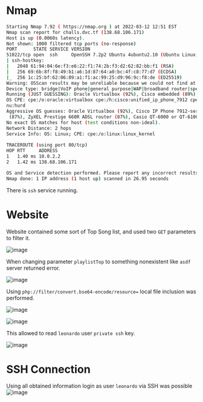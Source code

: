 # Nmap

```bash
Starting Nmap 7.92 ( https://nmap.org ) at 2022-03-12 12:51 EST                                                                                                                                   
Nmap scan report for challs.dvc.tf (138.68.106.171)                                                                                                                                               
Host is up (0.0060s latency).                                                                                                                                                                     
Not shown: 1000 filtered tcp ports (no-response)                                                                                                                                                  
PORT      STATE SERVICE VERSION                                                                                                                                                                   
51022/tcp open  ssh     OpenSSH 7.2p2 Ubuntu 4ubuntu2.10 (Ubuntu Linux; protocol 2.0)                                                                                                             
| ssh-hostkey:                                                                                                                                                                                    
|   2048 61:94:04:6e:f3:e6:22:f1:74:2b:f3:d2:62:82:bb:f1 (RSA)                                                                                                                                    
|   256 69:6b:8f:f8:49:b1:a6:1d:87:64:a0:bc:4f:c8:77:d7 (ECDSA)                                                                                                                                   
|_  256 1c:25:bf:62:06:89:a1:f1:ac:99:25:d9:96:9c:f8:de (ED25519)                                                                                                                                 
Warning: OSScan results may be unreliable because we could not find at least 1 open and 1 closed port                                                                                             
Device type: bridge|VoIP phone|general purpose|WAP|broadband router|specialized                                                                                                                   
Running (JUST GUESSING): Oracle Virtualbox (92%), Cisco embedded (89%), Linux 1.0.X (88%), QEMU (88%), Sitecom embedded (87%), ZyXEL embedded (87%), Casio embedded (87%), GNU Hurd (85%)         
OS CPE: cpe:/o:oracle:virtualbox cpe:/h:cisco:unified_ip_phone_7912 cpe:/o:linux:linux_kernel:1.0.9 cpe:/a:qemu:qemu cpe:/h:sitecom:wl-174 cpe:/h:zyxel:b-3000 cpe:/h:zyxel:prestige_660r cpe:/o:g
nu:hurd                                                                                                                                                                                           
Aggressive OS guesses: Oracle Virtualbox (92%), Cisco IP Phone 7912-series (89%), Linux 1.0.9 (88%), QEMU user mode network gateway (88%), Sitecom WL-174 wireless ADSL router or ZyXEL B-3000 WAP
 (87%), ZyXEL Prestige 660R ADSL router (87%), Casio QT-6000 or QT-6100 point-of-sale machine (87%), GNU Hurd 0.3 (85%)                                                                           
No exact OS matches for host (test conditions non-ideal).                                                                                                                                         
Network Distance: 2 hops                                                                                                                                                                          
Service Info: OS: Linux; CPE: cpe:/o:linux:linux_kernel                                                                                                                                           
                                                                                                                                                                                                  
TRACEROUTE (using port 80/tcp)                                                                                                                                                                    
HOP RTT     ADDRESS                                                                                                                                                                               
1   1.40 ms 10.0.2.2                                                                                                                                                                              
2   1.42 ms 138.68.106.171                                                                                                                                                                        

OS and Service detection performed. Please report any incorrect results at https://nmap.org/submit/ .
Nmap done: 1 IP address (1 host up) scanned in 26.95 seconds
```

There is `ssh` service running.

# Website

Website contained some sort of Top Song list, and used two `GET` parameters to filter it.

![image](https://user-images.githubusercontent.com/44019881/158075122-47a8a62b-5faf-4559-98aa-35085fc78ff5.png)

When changing parameter `playlistTop` to something nonexistent like `asdf` server returned error.

![image](https://user-images.githubusercontent.com/44019881/158075127-e9511a2c-728b-482d-a3fe-ea2bebde8f33.png)

Using `php://filter/convert.bse64-encode/resource=` local file inclusion was performed.

![image](https://user-images.githubusercontent.com/44019881/158075138-54d89bb4-b90f-47ca-94b0-ac5c69823378.png)

![image](https://user-images.githubusercontent.com/44019881/158075143-91c3b4be-cae8-413f-a0bb-f74f93db598a.png)

This allowed to read `leonardo` user `private ssh` key.

![image](https://user-images.githubusercontent.com/44019881/158075151-26c845e9-4a26-43dc-bbbc-e6d4cf190ad9.png)

# SSH Connection

Using all obtained information login as user `leonardo` via SSH was possible
![image](https://user-images.githubusercontent.com/44019881/158075157-84e8136c-b29d-4b39-b567-0a4447e3aac4.png)
